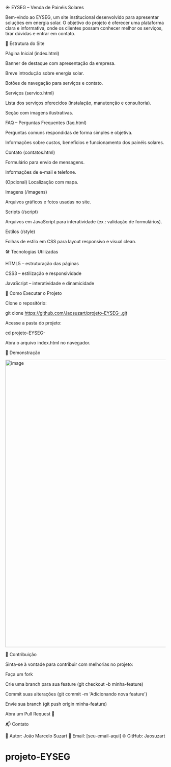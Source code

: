 ☀️ EYSEG – Venda de Painéis Solares

Bem-vindo ao EYSEG, um site institucional desenvolvido para apresentar soluções em energia solar.
O objetivo do projeto é oferecer uma plataforma clara e informativa, onde os clientes possam conhecer melhor os serviços, tirar dúvidas e entrar em contato.

📑 Estrutura do Site

Página Inicial (index.html)

Banner de destaque com apresentação da empresa.

Breve introdução sobre energia solar.

Botões de navegação para serviços e contato.

Serviços (servico.html)

Lista dos serviços oferecidos (instalação, manutenção e consultoria).

Seção com imagens ilustrativas.

FAQ – Perguntas Frequentes (faq.html)

Perguntas comuns respondidas de forma simples e objetiva.

Informações sobre custos, benefícios e funcionamento dos painéis solares.

Contato (contatos.html)

Formulário para envio de mensagens.

Informações de e-mail e telefone.

(Opcional) Localização com mapa.

Imagens (/imagens)

Arquivos gráficos e fotos usadas no site.

Scripts (/script)

Arquivos em JavaScript para interatividade (ex.: validação de formulários).

Estilos (/style)

Folhas de estilo em CSS para layout responsivo e visual clean.

🛠️ Tecnologias Utilizadas

HTML5 – estruturação das páginas

CSS3 – estilização e responsividade

JavaScript – interatividade e dinamicidade

🚀 Como Executar o Projeto

Clone o repositório:

git clone https://github.com/Jaosuzart/projeto-EYSEG-.git


Acesse a pasta do projeto:

cd projeto-EYSEG-


Abra o arquivo index.html no navegador.

📸 Demonstração

<img width="1440" height="900" alt="image" src="https://github.com/user-attachments/assets/d0dfa11a-32eb-42f1-91e8-f3d74f0ee5a2" />


🤝 Contribuição

Sinta-se à vontade para contribuir com melhorias no projeto:

Faça um fork

Crie uma branch para sua feature (git checkout -b minha-feature)

Commit suas alterações (git commit -m 'Adicionando nova feature')

Envie sua branch (git push origin minha-feature)

Abra um Pull Request 🚀

📬 Contato

👤 Autor: João Marcelo Suzart
📧 Email: [seu-email-aqui]
🌐 GitHub: Jaosuzart
# projeto-EYSEG
